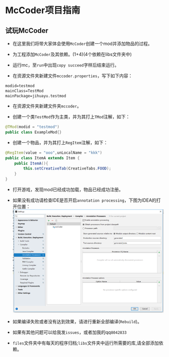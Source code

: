 # McCoder项目指南

## 试玩McCoder

- 在这里我们将带大家体会使用`McCoder`创建一个mod并添加物品的过程。

- 为工程添加`McCoder`及其依赖。(1+4)(4个依赖在libs文件夹中)

- 运行mc，至`run`中出现`copy succeed`字样后结束运行。

- 在资源文件夹新建文件`mccoder.properties`，写下如下内容：

```PROPERTIES
modid=testmod
mainClass=TestMod
mainPackage=jihuayu.testmod
```

- 在资源文件夹新建文件夹`mccoder`。

- 创建一个类`TestMod`作为主类，并为其打上`TMod`注解，如下：

```JAVA
@TMod(modid = "testmod")
public class ExampleMod{}
```

- 创建一个物品，并为其打上`RegItem`注解，如下：  

```JAVA
@RegItem(value = "ooo",unLocalName = "kkk")
public class ItemA extends Item {
    public ItemA(){
        this.setCreativeTab(CreativeTabs.FOOD);
    }
}
```

- 打开游戏，发现mod已经成功加载，物品已经成功注册。

- 如果没有成功请检查IDE是否开启`annotation processing`，下图为IDEA的打开位置：  
![](./pics/005.png)


- 如果编译失败或者没有达到效果，请进行重新全部编译(`Rebuild`)。

- 如果有其他问题可以给我发`issues`，或者加我的qq`8042833`

- `files`文件夹中有每天的程序归档;`libs`文件夹中运行所需要的库,请全部添加依赖。
